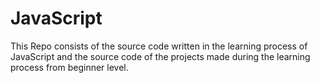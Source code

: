 # JavaScript
This Repo consists of the source code written in the learning process of JavaScript and the source code of the projects made during the learning process from beginner level.
